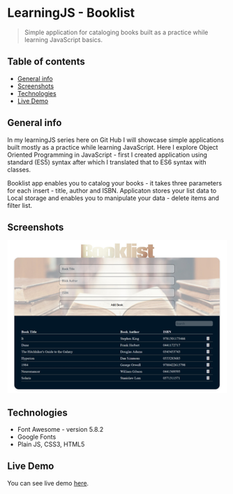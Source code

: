 # LearningJS - Booklist
> Simple application for cataloging books built as a practice while learning JavaScript basics.

## Table of contents
* [General info](#general-info)
* [Screenshots](#screenshots)
* [Technologies](#technologies)
* [Live Demo](#live-demo)

## General info
In my learningJS series here on Git Hub I will showcase simple applications built mostly as a practice while learning JavaScript. Here I explore Object Oriented Programming in JavaScript - first I created application using standard (ES5) syntax after which I translated that to ES6 syntax with classes. 

Booklist app enables you to catalog your books - it takes three parameters for each insert - title, author and ISBN. Applicaton stores your list data to Local storage and enables you to manipulate your data - delete items and filter list.


## Screenshots
![Example screenshot](images/screenshot.jpg)

## Technologies
* Font Awesome - version 5.8.2
* Google Fonts
* Plain JS, CSS3, HTML5

## Live Demo
You can see live demo [here](here).